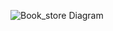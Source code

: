 ![Book_store Diagram](/Users/Zara/Projects/Database-Challenges/3_creating_sequence_diagrams/Book_store_Diagram.png)
